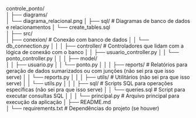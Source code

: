 controle_ponto/            
│
├── diagrams/              
│   └── diagrama_relacional.png
│
├── sql/                   # Diagramas de banco de dados e relacionamentos
│   └── create_tables.sql  
│
├── src/                  
│   ├── conexion/          # Conexão com banco de dados
│   │   └── db_connection.py
│   │
│   ├── controller/        # Controladores que lidam com a lógica de conexão com o banco
│   │   ├── usuario_controller.py
│   │   └── ponto_controller.py
│   │
│   ├── model/            
│   │   ├── usuario.py
│   │   └── ponto.py
│   │
│   ├── reports/           # Relatórios para geração de dados sumarizados ou com junções (não sei pra que isso serve)
│   │   └── reports.py
│   │
│   ├── utils/             # Utilitários (não sei pra que isso serve)
│   │   └── utils.py
│   │
│   ├── sql/               # Scripts SQL para operações específicas (não sei pra que isso serve)
│   │   └── queries.sql    # Script para executar consultas SQL
│   │
│   └── principal.py       # Arquivo principal para execução da aplicação
│
├── README.md              
│
└── requirements.txt       # Dependências do projeto (se houver)
